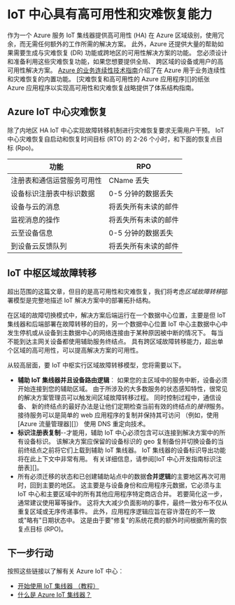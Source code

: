 <properties
 pageTitle="IoT 中心高可用性和灾难恢复 |Microsoft Azure"
 description="描述有助于构建高度可用 IoT 解决方案与灾难恢复能力的功能。"
 services="iot-hub"
 documentationCenter=""
 authors="fsautomata"
 manager="timlt"
 editor=""/>

<tags
 ms.service="iot-hub"
 ms.devlang="na"
 ms.topic="article"
 ms.tgt_pltfrm="na"
 ms.workload="na"
 ms.date="02/03/2016"
 ms.author="elioda"/>

# <a name="iot-hub-high-availability-and-disaster-recovery"></a>IoT 中心具有高可用性和灾难恢复能力

作为一个 Azure 服务 IoT 集线器提供高可用性 (HA) 在 Azure 区域级别，使用冗余，而无需任何额外的工作所需的解决方案。 此外，Azure 还提供大量的帮助如果需要生成与灾难恢复 (DR) 功能或跨地区的可用性解决方案的功能。 您必须设计和准备利用这些灾难恢复功能，如果您想要提供全局、 跨区域的设备或用户的高可用性解决方案。 [Azure 的业务连续性技术指南](../resiliency/resiliency-technical-guidance.md)介绍了在 Azure 用于业务连续性和灾难恢复的内置功能。 [灾难恢复和高可用性的 Azure 应用程序][]的纸张 Azure 应用程序以实现高可用性和灾难恢复战略提供了体系结构指南。

## <a name="azure-iot-hub-dr"></a>Azure IoT 中心灾难恢复
除了内地区 HA IoT 中心实现故障转移机制进行灾难恢复要求无需用户干预。 IoT 中心灾难恢复自启动和恢复时间目标 (RTO) 的 2-26 个小时，和下面的恢复点目标 (Rpo)。

| 功能 | RPO |
| ------------- | --- |
| 注册表和通信运营服务可用性 | CName 丢失 |
| 设备标识注册表中标识数据 | 0-5 分钟的数据丢失 |
| 设备与云的消息 | 将丢失所有未读的邮件 |
| 监视消息的操作 | 将丢失所有未读的邮件 |
| 云至设备信息 | 0-5 分钟的数据丢失 |
| 到设备云反馈队列 | 将丢失所有未读的邮件 |

## <a name="regional-failover-with-iot-hub"></a>IoT 中枢区域故障转移

超出范围的这篇文章，但目的是高可用性和灾难恢复，我们将考虑*区域故障转移*部署模型是完整地描述 IoT 解决方案中的部署拓扑结构。

在区域的故障切换模式中，解决方案后端运行在一个数据中心位置，主要是但 IoT 集线器和后端部署在故障转移的目的，另一个数据中心位置 IoT 中心主数据中心中发生停机或从设备到主数据中心的网络连接由于某种原因被中断的情况下。 每当不能到达主网关设备都使用辅助服务终结点。 具有跨区域故障转移能力，超出单个区域的高可用性，可以提高解决方案的可用性。

从较高层面，要 IoT 中枢实行区域故障转移模型，您将需要以下。

* **辅助 IoT 集线器并且设备路由逻辑**︰ 如果您的主区域中的服务中断，设备必须开始连接到您的辅助区域。 由于所涉及的大多数服务的状态感知特性，很常见的解决方案管理员可以触发间区域故障转移过程。 同时控制过程中，通信设备、 新的终结点的最好办法是让他们定期检查当前有效的终结点的*接待*服务。 接待服务可以是简单的 web 应用程序的复制并保持其可访问 （例如，使用[Azure 流量管理器][]） 使用 DNS 重定向技术。
* **标识注册表复制**--才能用，辅助 IoT 中心必须包含可以连接到解决方案中的所有设备标识。 该解决方案应保留的设备标识的 geo 复制备份并切换设备的当前终结点之前将它们上载到辅助 IoT 集线器。 IoT 集线器的设备标识导出功能将在此上下文中非常有用。 有关详细信息，请参阅[IoT 中心开发指南标识注册表][]。
* 所有必须迁移的状态和已创建辅助站点中的数据**合并逻辑**的主要地区再次可用时，回到主要的地区。 这主要是与设备身份和应用程序元数据，它必须与主 IoT 中心和主要区域中的所有其他应用程序特定商店合并。 若要简化这一步，通常建议使用幂等操作。 这将大大减少负面影响的事件，最终一致分布不仅从重复区域或无序传递事件。 此外，应用程序逻辑应旨在容许潜在的不一致或"略有"日期状态中。 这是由于要"修复"的系统花费的额外时间根据所需的恢复点目标 (RPO)。

## <a name="next-steps"></a>下一步行动

按照这些链接以了解有关 Azure IoT 中心︰

- [开始使用 IoT 集线器 （教程）][lnk-get-started]
- [什么是 Azure IoT 集线器？][]

[灾难恢复和 Azure 应用程序的高可用性]: ../resiliency/resiliency-disaster-recovery-high-availability-azure-applications.md
[Azure Business Continuity Technical Guidance]: https://azure.microsoft.com/documentation/articles/resiliency-technical-guidance/
[Azure 的流量管理器]: https://azure.microsoft.com/documentation/services/traffic-manager/
[IoT 中心开发人员指南-标识注册表]: iot-hub-devguide-identity-registry.md

[lnk-get-started]: iot-hub-csharp-csharp-getstarted.md
[什么是 Azure IoT 集线器？]: iot-hub-what-is-iot-hub.md
